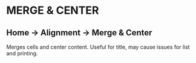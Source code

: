 # MERGE & CENTER

## Home &rarr; Alignment &rarr; Merge & Center

Merges cells and center content. Useful for title, may cause issues for list and printing.
